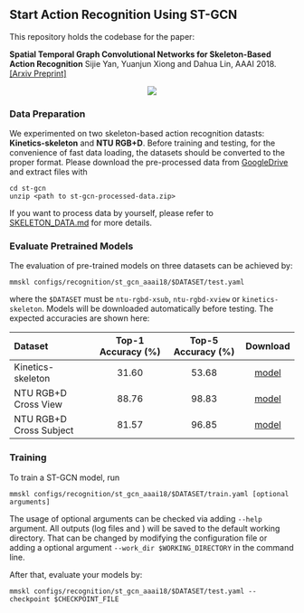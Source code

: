 ## Start Action Recognition Using ST-GCN

This repository holds the codebase for the paper:

**Spatial Temporal Graph Convolutional Networks for Skeleton-Based Action Recognition** Sijie Yan, Yuanjun Xiong and Dahua Lin, AAAI 2018. [[Arxiv Preprint]](https://arxiv.org/abs/1801.07455)

<div align="center">
    <img src="../demo/recognition/pipeline.png">
</div>


### Data Preparation

We experimented on two skeleton-based action recognition datasts: **Kinetics-skeleton** and **NTU RGB+D**.
Before training and testing, for the convenience of fast data loading,
the datasets should be converted to the proper format.
Please download the pre-processed data from
[GoogleDrive](https://drive.google.com/open?id=103NOL9YYZSW1hLoWmYnv5Fs8mK-Ij7qb)
and extract files with
```
cd st-gcn
unzip <path to st-gcn-processed-data.zip>
```

If you want to process data by yourself, please refer to [SKELETON_DATA.md](./SKELETON_DATA.md) for more details.

### Evaluate Pretrained Models

The evaluation of pre-trained models on three datasets can be achieved by:

``` shell
mmskl configs/recognition/st_gcn_aaai18/$DATASET/test.yaml
```
where the `$DATASET` must be `ntu-rgbd-xsub`, `ntu-rgbd-xview` or `kinetics-skeleton`.
Models will be downloaded automatically before testing.
The expected accuracies are shown here:

| Dataset                 | Top-1 Accuracy (%) | Top-5 Accuracy (%) |                                                      Download                                                      |
|:------------------------|:------------------:|:------------------:|:------------------------------------------------------------------------------------------------------------------:|
| Kinetics-skeleton       |       31.60        |       53.68        | [model](https://open-mmlab.s3.ap-northeast-2.amazonaws.com/mmskeleton/models/st-gcn/st_gcn.kinetics-6fa43f73.pth)  |
| NTU RGB+D Cross View    |       88.76        |       98.83        | [model](https://open-mmlab.s3.ap-northeast-2.amazonaws.com/mmskeleton/models/st-gcn/st_gcn.ntu-xview-9ba67746.pth) |
| NTU RGB+D Cross Subject |       81.57        |       96.85        | [model](https://open-mmlab.s3.ap-northeast-2.amazonaws.com/mmskeleton/models/st-gcn/st_gcn.ntu-xsub-300b57d4.pth)  |


### Training

To train a ST-GCN model, run

``` shell
mmskl configs/recognition/st_gcn_aaai18/$DATASET/train.yaml [optional arguments]
```

The usage of optional arguments can be checked via adding `--help` argument.
All outputs (log files and ) will be saved to the default working directory.
That can be changed by modifying the configuration file
or adding a optional argument `--work_dir $WORKING_DIRECTORY` in the command line.

After that, evaluate your models by:

``` shell
mmskl configs/recognition/st_gcn_aaai18/$DATASET/test.yaml --checkpoint $CHECKPOINT_FILE
```
